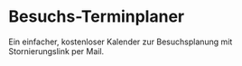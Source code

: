 # Besuchs-Terminplaner

Ein einfacher, kostenloser Kalender zur Besuchsplanung mit Stornierungslink per Mail.
